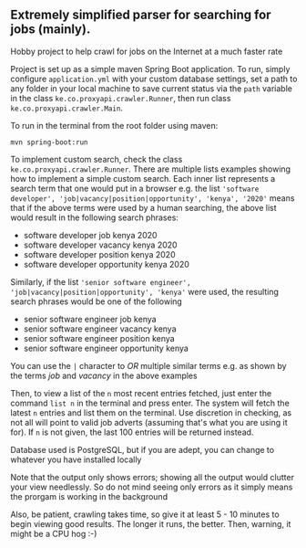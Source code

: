 ## Extremely simplified parser for searching for jobs (mainly). 

Hobby project to help crawl for jobs on the Internet at a much faster rate

Project is set up as a simple maven Spring Boot application. To run, simply configure `application.yml` with your custom database settings, set a path to any folder in your local machine to save current status via the `path` variable in the class `ke.co.proxyapi.crawler.Runner`, then run class `ke.co.proxyapi.crawler.Main`.

To run in the terminal from the root folder using maven: 

`mvn spring-boot:run`

To implement custom search, check the class `ke.co.proxyapi.crawler.Runner`. There are multiple lists examples showing how to implement a simple custom search. Each inner list represents a search term that one would put in a browser e.g. the list `'software developer', 'job|vacancy|position|opportunity', 'kenya', '2020'` means that if the above terms were used by a human searching, the above list would result in the following search phrases:

- software developer job kenya 2020
- software developer vacancy kenya 2020
- software developer position kenya 2020
- software developer opportunity kenya 2020

Similarly, if the list `'senior software engineer', 'job|vacancy|position|opportunity', 'kenya'` were used, the resulting search phrases would be one of the following

- senior software engineer job kenya
- senior software engineer vacancy kenya
- senior software engineer position kenya
- senior software engineer opportunity kenya

You can use the `|` character to *OR* multiple similar terms e.g. as shown by the terms *job* and *vacancy* in the above examples

Then, to view a list of the `n` most recent entries fetched, just enter the command `list n` in the terminal and press enter. The system will fetch the latest `n` entries and list them on the terminal. Use discretion in checking, as not all will point to valid job adverts (assuming that's what you are using it for). If `n` is not given, the last 100 entries will be returned instead.

Database used is PostgreSQL, but if you are adept, you can change to whatever you have installed locally

Note that the output only shows errors; showing all the output would clutter your view needlessly. So do not mind seeing only errors as it simply means the prorgam is working in the background

Also, be patient, crawling takes time, so give it at least 5 - 10 minutes to begin viewing good results. The longer it runs, the better. Then, warning, it might be a CPU hog :-)
